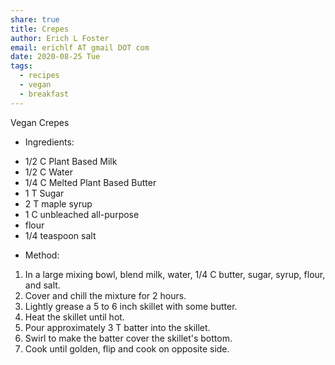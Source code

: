 ```yaml
---
share: true
title: Crepes
author: Erich L Foster
email: erichlf AT gmail DOT com
date: 2020-08-25 Tue
tags:
  - recipes
  - vegan
  - breakfast
---
```


Vegan Crepes
* Ingredients:
- 1/2 C Plant Based Milk
- 1/2 C Water
- 1/4 C Melted Plant Based Butter
- 1 T Sugar
- 2 T maple syrup
- 1 C unbleached all-purpose
- flour
- 1/4 teaspoon salt

* Method:
1. In a large mixing bowl, blend milk, water, 1/4 C butter, sugar, syrup, flour, and salt.
2. Cover and chill the mixture for 2 hours.
3. Lightly grease a 5 to 6 inch skillet with some butter.
4. Heat the skillet until hot.
5. Pour approximately 3 T batter into the skillet.
6. Swirl to make the batter cover the skillet's bottom.
7. Cook until golden, flip and cook on opposite side.
